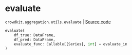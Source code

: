 # evaluate
`crowdkit.aggregation.utils.evaluate` | [Source code](https://github.com/Toloka/crowd-kit/blob/v1.2.1/crowdkit/aggregation/utils.py#L58)

```python
evaluate(
    df_true: DataFrame,
    df_pred: DataFrame,
    evaluate_func: Callable[[Series], int] = evaluate_in
)
```

